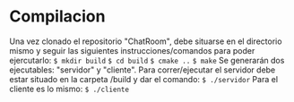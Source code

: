# Compilacion 
Una vez clonado el repositorio "ChatRoom", debe situarse en el directorio mismo y seguir las siguientes instrucciones/comandos para poder ejercutarlo:
`$ mkdir build`
`$ cd build`
`$ cmake ..`
`$ make`
Se generarán dos ejecutables: "servidor" y "cliente".
Para correr/ejecutar el servidor debe estar situado en la carpeta /build y dar el comando:
`$ ./servidor`
Para el cliente es lo mismo:
`$ ./cliente`
